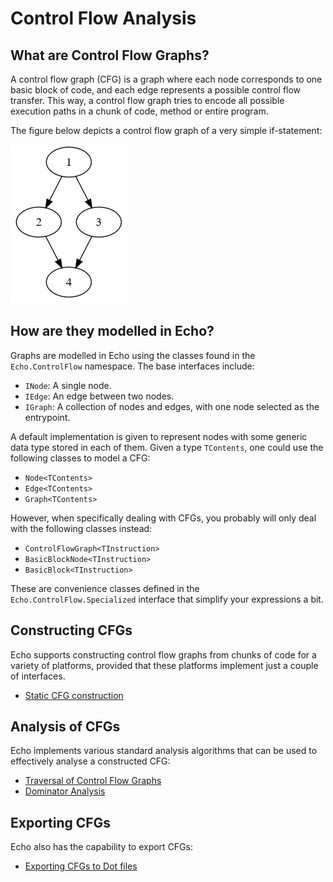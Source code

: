 Control Flow Analysis
=====================

What are Control Flow Graphs?
-----------------------------

A control flow graph (CFG) is a graph where each node corresponds to one basic block of code, and each edge represents a possible control flow transfer. This way, a control flow graph tries to encode all possible execution paths in a chunk of code, method or entire program.

The figure below depicts a control flow graph of a very simple if-statement:

![If statement](img/if.png)

How are they modelled in Echo?
------------------------------

Graphs are modelled in Echo using the classes found in the `Echo.ControlFlow` namespace. The base interfaces include:
- `INode`: A single node.
- `IEdge`: An edge between two nodes.
- `IGraph`: A collection of nodes and edges, with one node selected as the entrypoint.

A default implementation is given to represent nodes with some generic data type stored in each of them. Given a type `TContents`, one could use the following classes to model a CFG:
- `Node<TContents>`
- `Edge<TContents>`
- `Graph<TContents>`

However, when specifically dealing with CFGs, you probably will only deal with the following classes instead:
- `ControlFlowGraph<TInstruction>`
- `BasicBlockNode<TInstruction>` 
- `BasicBlock<TInstruction>`

These are convenience classes defined in the `Echo.ControlFlow.Specialized` interface that simplify your expressions a bit.

Constructing CFGs
-----------------

Echo supports constructing control flow graphs from chunks of code for a variety of platforms, provided that these platforms implement just a couple of interfaces.

- [Static CFG construction](StaticCfg.md)

Analysis of CFGs
----------------

Echo implements various standard analysis algorithms that can be used to effectively analyse a constructed CFG:

- [Traversal of Control Flow Graphs](Traversals.md)
- [Dominator Analysis](Dominators.md)

Exporting CFGs
--------------

Echo also has the capability to export CFGs:

- [Exporting CFGs to Dot files](Dot.md)